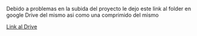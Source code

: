 Debido a problemas en la subida del proyecto le dejo este link al folder en google Drive del mismo asi como una comprimido del mismo

[Link al Drive](https://drive.google.com/drive/folders/1Pz2RLA2f41rr4g3EsfccYfSZ6Vnf27ro?usp=sharing)
